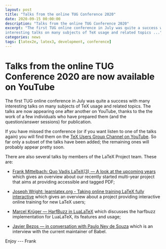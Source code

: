 ```yaml
---
layout: post
title: "Talks from the online TUG Conference 2020"
date: 2020-09-15 00:00:00
description: "Talks from the online TUG Conference 2020"
excerpt: "The first TUG online conference in July was quite a success with many
interesting talks on many subjects of TeX usage and related topics ..."
categories: news
tags: [latex2e, latex3, development, conference]
---
```


# Talks from the online TUG Conference 2020 are now available on YouTube

The first TUG online conference in July was quite a success with many
interesting talks on many subjects of TeX usage and related topics.
The talks are now appearing one after another on YouTube, thanks to
the the work of a few individuals who have prepared them (and the
question/answer sessions) for publication.

If you have missed the conference (or if you want listen to one of the
talks again) you will find them on the [TeX Users Group Channel on
YouTube](https://www.youtube.com/c/TeXUsersGroup/featured). So far
only a subset of the talks have been added; the remaining ones will
probably appear pretty soon.

There are also several talks by members of the LaTeX Project team. These are:

 - [Frank Mittelbach: Quo Vadis LaTeX(3) — A look at the upcoming
   years](https://youtu.be/zNci4lcb8Vo) which gives an overview about
   our recently started multi-year project that aims at providing
   accessible and tagged PDF;

 - [Joseph Wright: learnlatex.org - Taking online training LaTeX fully
   interactive](https://youtu.be/0qTBtKr-5c0) which gives an overview
   about a project providing interactive online training for new LaTeX
   users;

 - [Marcel Krüger — HarfBuzz in
   LuaLaTeX](https://youtu.be/xPj6vNo8exY) which discusses the
   harfbuzz implementation for LuaLaTeX, its features and usage;

 - [Javier Bezos — in conversation with Paulo Ney de
   Souza](https://youtu.be/aHbO7BUUQqU) which is an interview with the current
   maintainer of Babel.



Enjoy --- Frank



